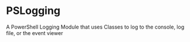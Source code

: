 # PSLogging
A PowerShell Logging Module that uses Classes to log to the console, log file, or the event viewer
